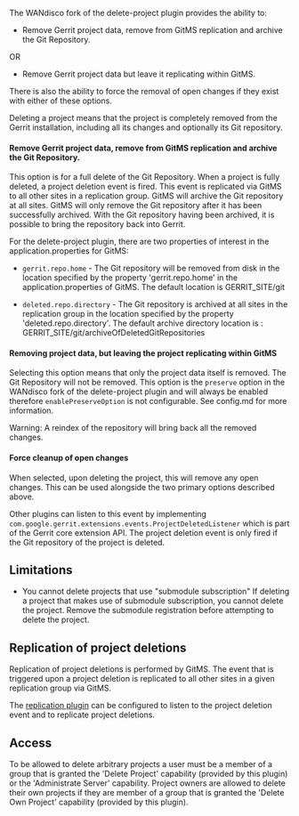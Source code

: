The WANdisco fork of the delete-project plugin provides the ability to:

* Remove Gerrit project data, remove from GitMS replication and archive the Git Repository.

OR

* Remove Gerrit project data but leave it replicating within GitMS.

There is also the ability to force the removal of open changes if they exist
with either of these options.

Deleting a project means that the project is completely removed from
the Gerrit installation, including all its changes and optionally its
Git repository.

#### Remove Gerrit project data, remove from GitMS replication and archive the Git Repository.

This option is for a full delete of the Git Repository. When a project is fully deleted, a
project deletion event is fired. This event is replicated via GitMS to all other sites in a replication
group. GitMS will archive the Git repository at all sites. GitMS will only remove the Git repository after 
it has been successfully archived. With the Git repository having been archived, it is possible to bring the
repository back into Gerrit.

For the delete-project plugin, there are two properties of interest in the application.properties for GitMS:

* `gerrit.repo.home` -
The Git repository will be removed from disk in the location specified
by the property 'gerrit.repo.home' in the application.properties of GitMS.
The default location is GERRIT_SITE/git

* `deleted.repo.directory` -
The Git repository is archived at all sites in the replication
group in the location specified by the property 'deleted.repo.directory'. 
The default archive directory location is : GERRIT_SITE/git/archiveOfDeletedGitRepositories
    
#### Removing project data, but leaving the project replicating within GitMS 

Selecting this option means that only the project data itself is removed. The Git Repository 
will not be removed. This option is the `preserve` option in the WANdisco fork of the delete-project 
plugin and will always be enabled therefore `enablePreserveOption` is not configurable. 
See config.md for more information.

Warning: A reindex of the repository will bring back all the removed changes.


#### Force cleanup of open changes

When selected, upon deleting the project, this will remove any open changes. This can be used alongside the
two primary options described above.

Other plugins can listen to this event by implementing
`com.google.gerrit.extensions.events.ProjectDeletedListener` which is
part of the Gerrit core extension API. The project deletion event is
only fired if the Git repository of the project is deleted.

## Limitations

* You cannot delete projects that use "submodule subscription"
If deleting a project that makes use of submodule subscription,
you cannot delete the project. Remove the submodule registration
before attempting to delete the project.

## Replication of project deletions

Replication of project deletions is performed by GitMS. The event that is
triggered upon a project deletion is replicated to all other sites
in a given replication group via GitMS.

The [replication plugin](https://gerrit-review.googlesource.com/#/admin/projects/plugins/replication)
can be configured to listen to the project deletion event and to
replicate project deletions.

## Access

To be allowed to delete arbitrary projects a user must be a member of a
group that is granted the 'Delete Project' capability (provided by this
plugin) or the 'Administrate Server' capability. Project owners are
allowed to delete their own projects if they are member of a group that
is granted the 'Delete Own Project' capability (provided by this
plugin).

